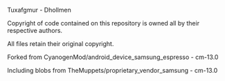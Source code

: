 
Tuxafgmur - Dhollmen

Copyright of code contained on this repository
is owned all by their respective authors.

All files retain their original copyright.


Forked from CyanogenMod/android_device_samsung_espresso - cm-13.0

Including blobs from TheMuppets/proprietary_vendor_samsung - cm-13.0
